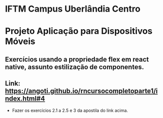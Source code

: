 # IFTM Campus Uberlândia Centro
# Projeto Aplicação para Dispositivos Móveis

## Exercícios usando a propriedade flex em react native, assunto estilização de componentes.
## Link: https://angoti.github.io/rncursocompletoparte1/index.html#4

* Fazer os exercícios 2.1 a 2.5 e 3 da apostila do link acima.

